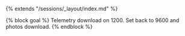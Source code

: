 {% extends "/sessions/_layout/index.md" %}

{% block goal %}
Telemetry download on 1200. Set back to 9600 and photos download.
{% endblock %}

